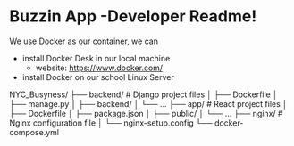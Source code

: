 # **Buzzin App -Developer Readme!** 

We use Docker as our container, we can
- install Docker Desk in our local machine
    - website: https://www.docker.com/
- install Docker on our school Linux Server

NYC_Busyness/
├── backend/            # Django project files
│   ├── Dockerfile
│   ├── manage.py
│   ├── backend/
│   └── ...
├── app/           # React project files
│   ├── Dockerfile
│   ├── package.json
│   ├── public/
│   └── ...
├── nginx/              # Nginx configuration file
│   └── nginx-setup.config
└── docker-compose.yml






